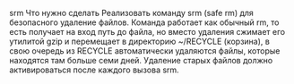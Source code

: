 srm
Что нужно сделать
Реализовать команду srm (safe rm) для безопасного удаление файлов. Команда работает как обычный rm, то есть получает на вход путь до файла, но вместо удаления сжимает его утилитой gzip и перемещает в директорию ~/RECYCLE (корзина), в свою очередь из RECYCLE автоматически удаляются файлы, которые находятся там больше семи дней. Удаление старых файлов должно активироваться после каждого вызова srm.
